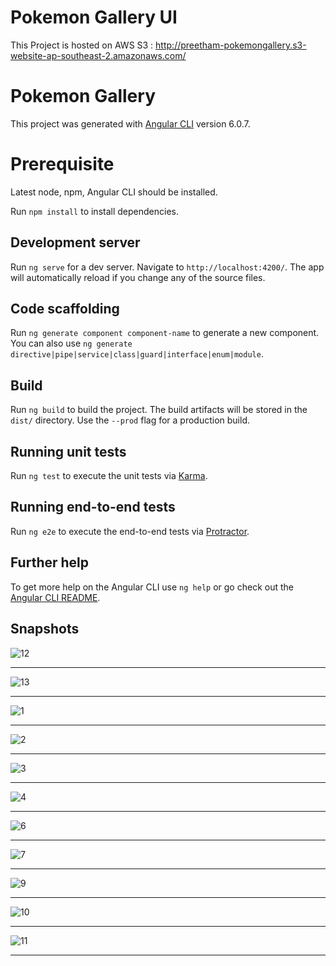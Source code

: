 # Pokemon Gallery UI
This Project is hosted on AWS S3 : http://preetham-pokemongallery.s3-website-ap-southeast-2.amazonaws.com/

# Pokemon Gallery
This project was generated with [Angular CLI](https://github.com/angular/angular-cli) version 6.0.7.

# Prerequisite
Latest node, npm, Angular CLI should be installed.

Run `npm install` to install dependencies.

## Development server

Run `ng serve` for a dev server. Navigate to `http://localhost:4200/`. The app will automatically reload if you change any of the source files.

## Code scaffolding

Run `ng generate component component-name` to generate a new component. You can also use `ng generate directive|pipe|service|class|guard|interface|enum|module`.

## Build

Run `ng build` to build the project. The build artifacts will be stored in the `dist/` directory. Use the `--prod` flag for a production build.

## Running unit tests

Run `ng test` to execute the unit tests via [Karma](https://karma-runner.github.io).

## Running end-to-end tests

Run `ng e2e` to execute the end-to-end tests via [Protractor](http://www.protractortest.org/).

## Further help

To get more help on the Angular CLI use `ng help` or go check out the [Angular CLI README](https://github.com/angular/angular-cli/blob/master/README.md).

## Snapshots

![12](https://user-images.githubusercontent.com/16732168/41008802-6fdcd164-6970-11e8-94ad-cfca7ceb0a7e.PNG)
___________________________________________________________________________________________________________


![13](https://user-images.githubusercontent.com/16732168/41008803-706f4396-6970-11e8-9004-bf9c471ddf18.PNG)
___________________________________________________________________________________________________________

![1](https://user-images.githubusercontent.com/16732168/41008804-70c119b4-6970-11e8-8ff4-5b9956a39de5.PNG)

___________________________________________________________________________________________________________
![2](https://user-images.githubusercontent.com/16732168/41008805-717d4814-6970-11e8-89ef-73944d6a79f9.PNG)

___________________________________________________________________________________________________________
![3](https://user-images.githubusercontent.com/16732168/41008806-71ee7c96-6970-11e8-8a14-21fd8cefa70f.PNG)
___________________________________________________________________________________________________________

![4](https://user-images.githubusercontent.com/16732168/41008807-728764ce-6970-11e8-9ba9-dd5af2f181b6.PNG)

___________________________________________________________________________________________________________
![6](https://user-images.githubusercontent.com/16732168/41008808-733751cc-6970-11e8-8848-feb0052e868a.PNG)

___________________________________________________________________________________________________________
![7](https://user-images.githubusercontent.com/16732168/41008809-739cdd1c-6970-11e8-82e3-64adc49450a1.PNG)

___________________________________________________________________________________________________________
![9](https://user-images.githubusercontent.com/16732168/41008811-744bb12a-6970-11e8-9570-8c2c0107abd5.PNG)

___________________________________________________________________________________________________________
![10](https://user-images.githubusercontent.com/16732168/41008812-74ff12b0-6970-11e8-897a-7bc2c183119b.PNG)

___________________________________________________________________________________________________________
![11](https://user-images.githubusercontent.com/16732168/41008813-7566bb68-6970-11e8-82d6-01d10b53b12f.PNG)
___________________________________________________________________________________________________________
